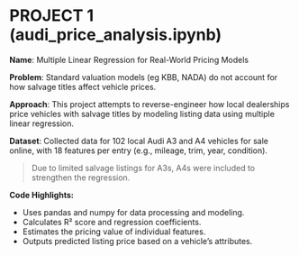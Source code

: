 # PROJECT 1 (audi_price_analysis.ipynb)
**Name**: Multiple Linear Regression for Real-World Pricing Models

**Problem**: 
Standard valuation models (eg KBB, NADA) do not account for how salvage titles affect vehicle prices.

**Approach**: 
This project attempts to reverse-engineer how local dealerships price vehicles with salvage titles by modeling listing data using multiple linear regression.

**Dataset**: 
Collected data for 102 local Audi A3 and A4 vehicles for sale online, with 18 features per entry (e.g., mileage, trim, year, condition).  
> Due to limited salvage listings for A3s, A4s were included to strengthen the regression.

**Code Highlights:**  
- Uses pandas and numpy for data processing and modeling.
- Calculates R² score and regression coefficients.  
- Estimates the pricing value of individual features.  
- Outputs predicted listing price based on a vehicle’s attributes.
